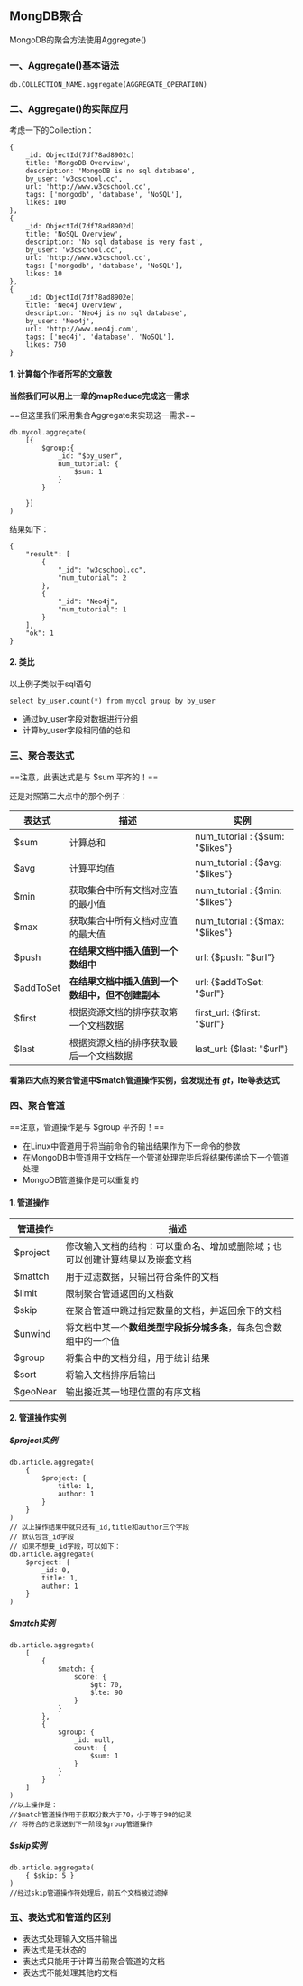 MongDB聚合
----

MongoDB的聚合方法使用Aggregate()

### 一、Aggregate()基本语法
```
db.COLLECTION_NAME.aggregate(AGGREGATE_OPERATION)
```

### 二、Aggregate()的实际应用
考虑一下的Collection：
```
{     
	_id: ObjectId(7df78ad8902c)    
	title: 'MongoDB Overview',      
	description: 'MongoDB is no sql database',   
	by_user: 'w3cschool.cc',   
	url: 'http://www.w3cschool.cc',  
	tags: ['mongodb', 'database', 'NoSQL'],  
	likes: 100  
}, 
{  
	_id: ObjectId(7df78ad8902d)     
	title: 'NoSQL Overview',    
	description: 'No sql database is very fast',    
	by_user: 'w3cschool.cc',   
	url: 'http://www.w3cschool.cc',   
	tags: ['mongodb', 'database', 'NoSQL'],   
	likes: 10  
},  
{ 
	_id: ObjectId(7df78ad8902e)    
	title: 'Neo4j Overview',  
	description: 'Neo4j is no sql database',   
	by_user: 'Neo4j',   
	url: 'http://www.neo4j.com',  
	tags: ['neo4j', 'database', 'NoSQL'],  
	likes: 750  
}
```

#### 1. 计算每个作者所写的文章数
**当然我们可以用上一章的mapReduce完成这一需求**

==但这里我们采用集合Aggregate来实现这一需求==

```
db.mycol.aggregate(
    [{
        $group:{
            _id: "$by_user",
            num_tutorial: {
                $sum: 1
            }
        }
        
    }]
)
```
结果如下：
```
{
    "result": [
        {
            "_id": "w3cschool.cc",
            "num_tutorial": 2
        },
        {
            "_id": "Neo4j",
            "num_tutorial": 1
        }
    ],
    "ok": 1
}
```

#### 2. 类比
以上例子类似于sql语句
```
select by_user,count(*) from mycol group by by_user
```
* 通过by_user字段对数据进行分组
* 计算by_user字段相同值的总和

### 三、聚合表达式
==注意，此表达式是与 $sum 平齐的！==

还是对照第二大点中的那个例子：

表达式 | 描述 | 实例
---|---|---
$sum | 计算总和 | num_tutorial : {$sum: "$likes"}
$avg | 计算平均值 | num_tutorial : {$avg: "$likes"}
$min | 获取集合中所有文档对应值的最小值 | num_tutorial : {$min: "$likes"}
$max | 获取集合中所有文档对应值的最大值 | num_tutorial : {$max: "$likes"}
$push | **在结果文档中插入值到一个数组中** | url: {$push: "$url"}
$addToSet | **在结果文档中插入值到一个数组中，但不创建副本** | url: {$addToSet: "$url"}
$first | 根据资源文档的排序获取第一个文档数据 | first_url: {$first: "$url"}
$last | 根据资源文档的排序获取最后一个文档数据 | last_url: {$last: "$url"}

**看第四大点的聚合管道中$match管道操作实例，会发现还有 $gt，$lte等表达式**

### 四、聚合管道
==注意，管道操作是与 $group 平齐的！==
* 在Linux中管道用于将当前命令的输出结果作为下一命令的参数
* 在MongoDB中管道用于文档在一个管道处理完毕后将结果传递给下一个管道处理
* MongoDB管道操作是可以重复的

#### 1. 管道操作

管道操作 | 描述
---|---
$project | 修改输入文档的结构：可以重命名、增加或删除域；也可以创建计算结果以及嵌套文档
$mattch | 用于过滤数据，只输出符合条件的文档
$limit | 限制聚合管道返回的文档数
$skip | 在聚合管道中跳过指定数量的文档，并返回余下的文档
$unwind | 将文档中某一个**数组类型字段拆分城多条**，每条包含数组中的一个值
$group | 将集合中的文档分组，用于统计结果
$sort | 将输入文档排序后输出
$geoNear | 输出接近某一地理位置的有序文档

#### 2. 管道操作实例
##### $project实例
```
db.article.aggregate(
    {
        $project: {
            title: 1,
            author: 1
        }
    }
)
// 以上操作结果中就只还有_id,title和author三个字段
// 默认包含_id字段
// 如果不想要_id字段，可以如下：
db.article.aggregate(
    $project: {
        _id: 0,
        title: 1,
        author: 1
    }
)
```

##### $match实例
```
db.article.aggregate(
    [
        {
            $match: {
                score: {
                    $gt: 70,
                    $lte: 90
                }
            }
        },
        {
            $group: {
                _id: null,
                count: {
                    $sum: 1
                }
            }
        }
    ]
)
//以上操作是：
//$match管道操作用于获取分数大于70，小于等于90的记录
// 将符合的记录送到下一阶段$group管道操作
```

##### $skip实例
```
db.article.aggregate(
    { $skip: 5 }
)
//经过skip管道操作符处理后，前五个文档被过滤掉
```

### 五、表达式和管道的区别
* 表达式处理输入文档并输出
* 表达式是无状态的
* 表达式只能用于计算当前聚合管道的文档
* 表达式不能处理其他的文档